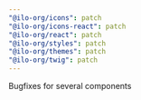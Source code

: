 ```yaml
---
"@ilo-org/icons": patch
"@ilo-org/icons-react": patch
"@ilo-org/react": patch
"@ilo-org/styles": patch
"@ilo-org/themes": patch
"@ilo-org/twig": patch
---
```


Bugfixes for several components
